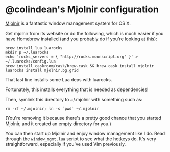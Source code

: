 # @colindean's Mjolnir configuration

[Mjolnir](http://mjolnir.io) is a fantastic window management system for OS X.

Get mjolnir from its website or do the following, which is much easier if you
have Homebrew installed (and you probably do if you're looking at this):

    brew install lua luarocks
    mkdir p ~/.luarocks
    echo 'rocks_servers = { "http://rocks.moonscript.org" }' > ~/.luarocks/config.lua
    brew install caskroom/cask/brew-cask && brew cask install mjolnir
    luarocks install mjolnir.bg.grid

That last line installs some Lua deps with luarocks.

Fortunately, this installs everything that is needed as dependencies!

Then, symlink this directory to ~/.mjolnir with something such as:

    rm -rf ~/.mjolnir; ln -s `pwd` ~/.mjolnir

(You're removing it because there's a pretty good chance that you started
Mjolnir, and it created an empty directory for you.)

You can then start up Mjolnir and enjoy window management like I do. Read
through the `window_mgmt.lua` script to see what the hotkeys do. It's very
straightforward, especially if you've used Vim previously.
